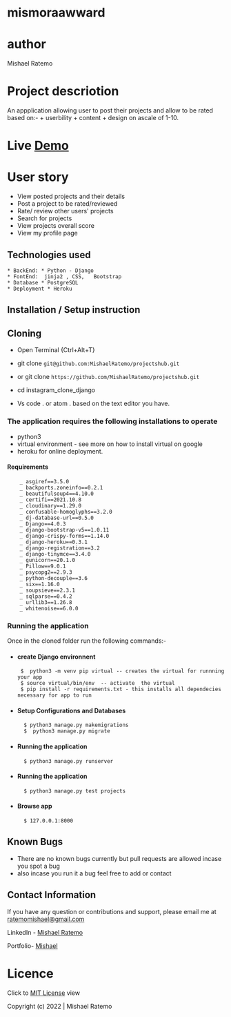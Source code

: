 # mismoraawward

# author
Mishael Ratemo
 
# Project descriotion
An appplication allowing user to post their projects and allow to be rated based on:-
        + userbility
        + content
        + design
on ascale of 1-10.
# Live [Demo](https://mismoraawward.herokuapp.com/)

# User story

* View posted projects and their details
* Post a project to be rated/reviewed
* Rate/ review other users' projects
* Search for projects 
* View projects overall score
* View my profile page


## Technologies used
    * BackEnd: * Python - Django
    * FontEnd:  jinja2 , CSS,   Bootstrap
    * Database * PostgreSQL
    * Deployment * Heroku

## Installation / Setup instruction

## Cloning
* Open Terminal {Ctrl+Alt+T}

* git clone ``git@github.com:MishaelRatemo/projectshub.git``

 + or
 git clone ``https://github.com/MishaelRatemo/projectshub.git``

* cd instagram_clone_django

* Vs code . or atom . based on the text editor you have.

### The application requires the following installations to operate 
* python3
* virtual environment - see more on how to install virtual on google
* heroku for online deployment.
#### Requirements
        _ asgiref==3.5.0
        _ backports.zoneinfo==0.2.1
        _ beautifulsoup4==4.10.0
        _ certifi==2021.10.8
        _ cloudinary==1.29.0
        _ confusable-homoglyphs==3.2.0
        _ dj-database-url==0.5.0
        _ Django==4.0.3
        _ django-bootstrap-v5==1.0.11
        _ django-crispy-forms==1.14.0
        _ django-heroku==0.3.1
        _ django-registration==3.2
        _ django-tinymce==3.4.0
        _ gunicorn==20.1.0
        _ Pillow==9.0.1
        _ psycopg2==2.9.3
        _ python-decouple==3.6
        _ six==1.16.0
        _ soupsieve==2.3.1
        _ sqlparse==0.4.2
        _ urllib3==1.26.8
        _ whitenoise==6.0.0
### Running the application
Once in the cloned folder run the following commands:-
 * #### create Django environnent
        $  python3 -m venv pip virtual -- creates the virtual for runnning your app      
        $ source virtual/bin/env  -- activate  the virtual
        $ pip install -r requirements.txt - this installs all dependecies necessary for app to run
* #### Setup Configurations and Databases
        $ python3 manage.py makemigrations  
        $  python3 manage.py migrate

* #### Running the application
        $ python3 manage.py runserver

* #### Running the application
        $ python3 manage.py test projects

* #### Browse app
        $ 127.0.0.1:8000

## Known Bugs
* There are no known bugs currently but pull requests are allowed incase you spot a bug
* also incase you run it a bug feel free to add or contact

## Contact Information 

If you have any question or contributions and support, please email me at [ratemomishael@gmail.com](ratemomishael@gmail.com)

LinkedIn - [Mishael Ratemo](www.linkedin.com/in/mishael-mosoti-37b786161/)


Portfolio- [Mishael](https://mishaelratemo.github.io/my_portfolio/)
# Licence

Click to  [MIT License](Licence) view

 Copyright (c) 2022 | Mishael Ratemo
